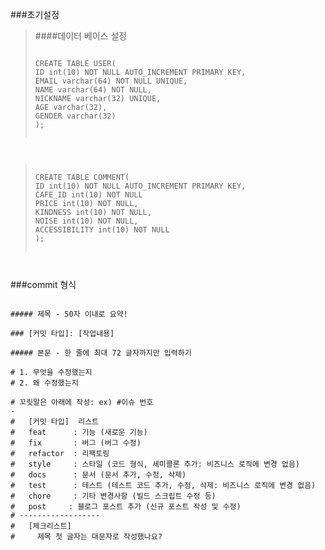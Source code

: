 ###초기설정
>####데이터 베이스 설정
> <pre><code>
>CREATE TABLE USER(
>ID int(10) NOT NULL AUTO_INCREMENT PRIMARY KEY,
>EMAIL varchar(64) NOT NULL UNIQUE,
>NAME varchar(64) NOT NULL,
>NICKNAME varchar(32) UNIQUE,
>AGE varchar(32),
>GENDER varchar(32)
>);
</code>
</pre>

> <pre><code>
>CREATE TABLE COMMENT(
>ID int(10) NOT NULL AUTO_INCREMENT PRIMARY KEY,
>CAFE_ID int(10) NOT NULL
>PRICE int(10) NOT NULL,
>KINDNESS int(10) NOT NULL,
>NOISE int(10) NOT NULL,
>ACCESSIBILITY int(10) NOT NULL
>);
</code>
</pre>

###commit 형식
<pre><code>
##### 제목 - 50자 이내로 요약!

### [커밋 타입]: [작업내용]

##### 본문 - 한 줄에 최대 72 글자까지만 입력하기

# 1. 무엇을 수정했는지
# 2. 왜 수정했는지

# 꼬릿말은 아래에 작성: ex) #이슈 번호
-
#   [커밋 타입]  리스트
#   feat      : 기능 (새로운 기능)
#   fix       : 버그 (버그 수정)
#   refactor  : 리팩토링
#   style     : 스타일 (코드 형식, 세미콜론 추가: 비즈니스 로직에 변경 없음)
#   docs      : 문서 (문서 추가, 수정, 삭제)
#   test      : 테스트 (테스트 코드 추가, 수정, 삭제: 비즈니스 로직에 변경 없음)
#   chore     : 기타 변경사항 (빌드 스크립트 수정 등)
#   post     : 블로그 포스트 추가 (신규 포스트 작성 및 수정)
# ------------------
#   [체크리스트]
#     제목 첫 글자는 대문자로 작성했나요?
</code>
</pre>


